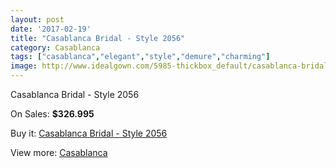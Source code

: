 ```yaml
---
layout: post
date: '2017-02-19'
title: "Casablanca Bridal - Style 2056"
category: Casablanca
tags: ["casablanca","elegant","style","demure","charming"]
image: http://www.idealgown.com/5985-thickbox_default/casablanca-bridal-style-2056.jpg
---
```

Casablanca Bridal - Style 2056

On Sales: **$326.995**
<a href="https://www.idealgown.com/en/casablanca/2583-casablanca-bridal-style-2056.html"><amp-img layout="responsive" width="600" height="600" src="//www.idealgown.com/5985-thickbox_default/casablanca-bridal-style-2056.jpg" alt="Casablanca Bridal - Style 2056 0" /></a>
<a href="https://www.idealgown.com/en/casablanca/2583-casablanca-bridal-style-2056.html"><amp-img layout="responsive" width="600" height="600" src="//www.idealgown.com/5987-thickbox_default/casablanca-bridal-style-2056.jpg" alt="Casablanca Bridal - Style 2056 1" /></a>
<a href="https://www.idealgown.com/en/casablanca/2583-casablanca-bridal-style-2056.html"><amp-img layout="responsive" width="600" height="600" src="//www.idealgown.com/5986-thickbox_default/casablanca-bridal-style-2056.jpg" alt="Casablanca Bridal - Style 2056 2" /></a>

Buy it: [Casablanca Bridal - Style 2056](https://www.idealgown.com/en/casablanca/2583-casablanca-bridal-style-2056.html "Casablanca Bridal - Style 2056")

View more: [Casablanca](https://www.idealgown.com/en/31-casablanca "Casablanca")